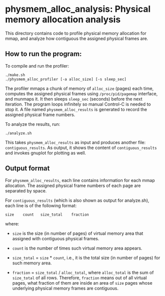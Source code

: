 
# physmem_alloc_analysis: Physical memory allocation analysis

This directory contains code to profile physical memory allocation
for mmap, and analyze how contiguous the assigned physical frames are.

## How to run the program:

To compile and run the profiler:

```
./make.sh
./physmem_alloc_profiler [-a alloc_size] [-s sleep_sec]
```

The profiler mmaps a chunk of memory of `alloc_size` (pages) each time,
computes the assigned physical frames using `/proc/pid/pagemap` interface,
and munmaps it. It then sleeps `sleep_sec` (seconds) before the next iteration. 
The program loops infinitely so manual Control-C is needed to stop it. 
A file named `physmem_alloc_results` is generated to record the assigned 
physical frame numbers.

To analyze the results, run:

```
./analyze.sh
```

This takes `physmem_alloc_results` as input and produces another file: 
`contiguous_results`. As output, it shows the content of `contiguous_results`
and invokes gnuplot for plotting as well.

## Output format

For `physmem_alloc_results`, each line contains information for each mmap
allocation. The assigned physical frame numbers of each page are separated 
by space.

For `contiguous_results` (which is also shown as output for analyze.sh),
each line is of the following format:

```
size    count   size_total    fraction
```

where:

* `size` is the size (in number of pages) of virtual memory area that 
  assigned with contiguous physical frames.

* `count` is the number of times such virtual memory area appears.

* `size_total` = `size` * `count`, i.e., it is the total size 
  (in number of pages) for such memory area.

* `fraction` = `size_total` / `alloc_total`, where `alloc_total` is
  the sum of `size_total` of all rows. Therefore, `fraction` means
  out of all virtual pages, what fraction of them are inside an area
  of `size` pages whose underlying physical memory frames are contiguous.

